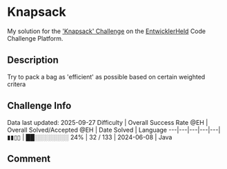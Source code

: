 # Knapsack

My solution for the ['Knapsack' Challenge](https://platform.entwicklerheld.de/challenge/knapsack?technology=Java) on the [EntwicklerHeld](https://platform.entwicklerheld.de/) Code Challenge Platform.

## Description
Try to pack a bag as 'efficient' as possible based on certain weighted critera

## Challenge Info
Data last updated: 2025-09-27
Difficulty | Overall Success Rate @EH | Overall Solved/Accepted @EH | Date Solved | Language
---|---|---|---|---|
▮▮▯▯ | ██░░░░░░░░ 24% | 32 / 133 | 2024-06-08 | Java

## Comment
